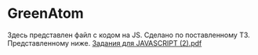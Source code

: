 # GreenAtom 
Здесь представлен файл с кодом на JS. Сделано по поставленному ТЗ. Представленному ниже. 
[Задания для JAVASCRIPT (2).pdf](https://github.com/Sandro302/GreenAtom/files/12437517/JAVASCRIPT.2.pdf)
